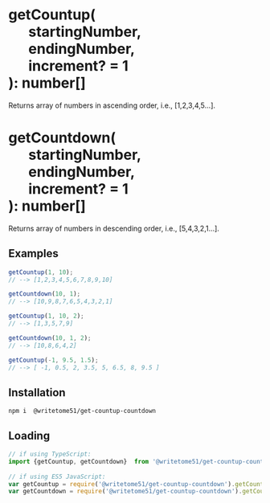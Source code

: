 # getCountup(<br>&nbsp;&nbsp;&nbsp;&nbsp;&nbsp;&nbsp;startingNumber,<br>&nbsp;&nbsp;&nbsp;&nbsp;&nbsp;&nbsp;endingNumber,<br>&nbsp;&nbsp;&nbsp;&nbsp;&nbsp;&nbsp;increment? = 1<br>): number[]  
Returns array of numbers in ascending order, i.e., [1,2,3,4,5...]. 

# getCountdown(<br>&nbsp;&nbsp;&nbsp;&nbsp;&nbsp;&nbsp;startingNumber,<br>&nbsp;&nbsp;&nbsp;&nbsp;&nbsp;&nbsp;endingNumber,<br>&nbsp;&nbsp;&nbsp;&nbsp;&nbsp;&nbsp;increment? = 1<br>): number[]  
Returns array of numbers in descending order, i.e., [5,4,3,2,1...].


## Examples
```js
getCountup(1, 10);
// --> [1,2,3,4,5,6,7,8,9,10]

getCountdown(10, 1);
// --> [10,9,8,7,6,5,4,3,2,1]

getCountup(1, 10, 2);
// --> [1,3,5,7,9]

getCountdown(10, 1, 2);
// --> [10,8,6,4,2]

getCountup(-1, 9.5, 1.5);
// --> [ -1, 0.5, 2, 3.5, 5, 6.5, 8, 9.5 ]
```

## Installation
`npm i  @writetome51/get-countup-countdown`

## Loading
```ts
// if using TypeScript:
import {getCountup, getCountdown}  from '@writetome51/get-countup-countdown';
    
// if using ES5 JavaScript:
var getCountup = require('@writetome51/get-countup-countdown').getCountup;
var getCountdown = require('@writetome51/get-countup-countdown').getCountdown;
```
